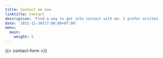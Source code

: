 ```yaml
---
title: Contact me now
linktitle: Contact
description: 'Find a way to get into contact with me. I prefer written contact before you cold call me ;)'
date: '2021-11-30T17:00:00+07:00'
menu:
  main:
    weight: 5
---
```


{{< contact-form >}}
